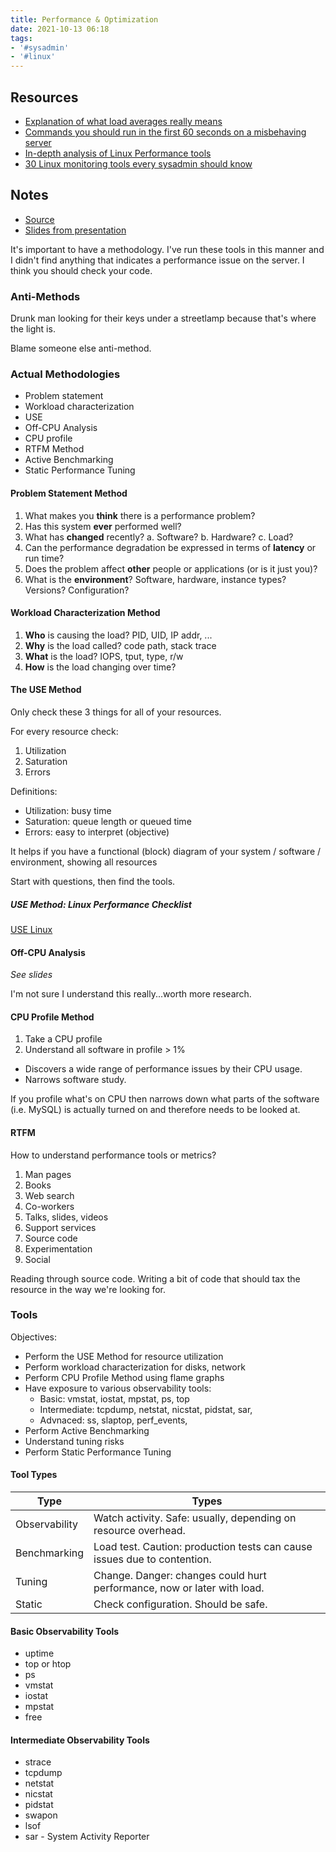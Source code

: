 ```yaml
---
title: Performance & Optimization
date: 2021-10-13 06:18
tags:
- '#sysadmin'
- '#linux'
---
```


## Resources

* [Explanation of what load averages really means][1]
* [Commands you should run in the first 60 seconds on a misbehaving server][2]
* [In-depth analysis of Linux Performance tools][3]
* [30 Linux monitoring tools every sysadmin should know][4]

[1]: https://www.brendangregg.com/blog/2017-08-08/linux-load-averages.html
[2]: https://medium.com/netflix-techblog/linux-performance-analysis-in-60-000-milliseconds-accc10403c55
[3]: https://medium.com/netflix-techblog/netflix-at-velocity-2015-linux-performance-tools-51964ddb81cf
[4]: https://www.cyberciti.biz/tips/top-linux-monitoring-tools.html

## Notes

* [Source][3]
* [Slides from presentation](https://www.slideshare.net/brendangregg/velocity-2015-linux-perf-tools)

[3]: https://medium.com/netflix-techblog/netflix-at-velocity-2015-linux-performance-tools-51964ddb81cf

It's important to have a methodology. I've run these tools in this manner and I
didn't find anything that indicates a performance issue on the server. I think
you should check your code.

### Anti-Methods

Drunk man looking for their keys under a streetlamp because that's where the
light is.

Blame someone else anti-method.

### Actual Methodologies

* Problem statement
* Workload characterization
* USE
* Off-CPU Analysis
* CPU profile
* RTFM Method
* Active Benchmarking
* Static Performance Tuning

#### Problem Statement Method

1. What makes you **think** there is a performance problem?
2. Has this system **ever** performed well?
3. What has **changed** recently?
  a. Software?
  b. Hardware? 
  c. Load?
4. Can the performance degradation be expressed in terms of **latency** or run
   time?
5. Does the problem affect **other** people or applications (or is it just you)?
6. What is the **environment**? Software, hardware, instance types? Versions?
   Configuration?

#### Workload Characterization Method

1. **Who** is causing the load? PID, UID, IP addr, ...
2. **Why** is the load called? code path, stack trace
3. **What** is the load? IOPS, tput, type, r/w
4. **How** is the load changing over time?

#### The USE Method

Only check these 3 things for all of your resources.

For every resource check:

1. Utilization
2. Saturation
3. Errors

Definitions:

* Utilization: busy time
* Saturation: queue length or queued time
* Errors: easy to interpret (objective)

It helps if you have a functional (block) diagram of your system / software /
environment, showing all resources

Start with questions, then find the tools.

##### USE Method: Linux Performance Checklist

[USE Linux](https://www.brendangregg.com/USEmethod/use-linux.html)

#### Off-CPU Analysis

_See slides_

I'm not sure I understand this really...worth more research.

#### CPU Profile Method

1. Take a CPU profile
2. Understand all software in profile > 1%

* Discovers a wide range of performance issues by their CPU usage.
* Narrows software study.

If you profile what's on CPU then narrows down what parts of the software (i.e.
MySQL) is actually turned on and therefore needs to be looked at.

#### RTFM

How to understand performance tools or metrics?

1. Man pages
2. Books
3. Web search
4. Co-workers
5. Talks, slides, videos
6. Support services
7. Source code
8. Experimentation
9. Social

Reading through source code. Writing a bit of code that should tax the resource
in the way we're looking for.

### Tools

Objectives:

* Perform the USE Method for resource utilization
* Perform workload characterization for disks, network
* Perform CPU Profile Method using flame graphs
* Have exposure to various observability tools:
  + Basic: vmstat, iostat, mpstat, ps, top
  + Intermediate: tcpdump, netstat, nicstat, pidstat, sar,
  + Advnaced: ss, slaptop, perf_events, 
* Perform Active Benchmarking
* Understand tuning risks
* Perform Static Performance Tuning

#### Tool Types

| Type          | Types                                                                    |
|---------------|--------------------------------------------------------------------------|
| Observability | Watch activity. Safe: usually, depending on resource overhead.           |
| Benchmarking  | Load test. Caution: production tests can cause issues due to contention. |
| Tuning        | Change. Danger: changes could hurt performance, now or later with load.  |
| Static        | Check configuration. Should be safe.                                     |

#### Basic Observability Tools

* uptime
* top or htop
* ps
* vmstat
* iostat
* mpstat
* free

#### Intermediate Observability Tools

* strace
* tcpdump
* netstat
* nicstat
* pidstat
* swapon
* lsof
* sar - System Activity Reporter
